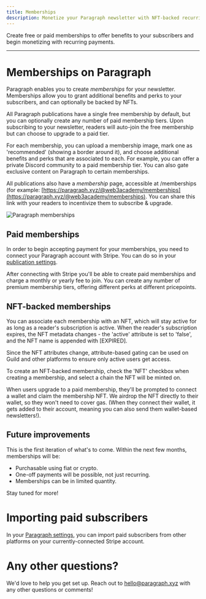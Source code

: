 ```yaml
---
title: Memberships
description: Monetize your Paragraph newsletter with NFT-backed recurring memberships.
---
```


Create free or paid memberships to offer benefits to your subscribers and begin monetizing with recurring payments.

---

# Memberships on Paragraph

Paragraph enables you to create _memberships_ for your newsletter. Memberships allow you to grant additional benefits and perks to your subscribers, and can optionally be backed by NFTs.

All Paragraph publications have a single free membership by default, but you can optionally create any number of paid membership tiers. Upon subscribing to your newsletter, readers will auto-join the free membership but can choose to upgrade to a paid tier.

For each membership, you can upload a membership image, mark one as 'recommended' (showing a border around it), and choose additional benefits and perks that are associated to each. For example, you can offer a private Discord community to a paid membership tier. You can also gate exclusive content on Paragraph to certain memberships.

All publications also have a _membership_ page, accessible at /memberships (for example: [https://paragraph.xyz/@web3academy/memberships](https://paragraph.xyz/@web3academy/memberships). You can share this link with your readers to incentivize them to subscribe & upgrade.

![Paragraph memberships](/img/membership.png)

## Paid memberships

In order to begin accepting payment for your memberships, you need to connect your Paragraph account with Stripe. You can do so in your [publication settings](https://paragraph.xyz/settings/publication/memberships-token-gating).

After connecting with Stripe you'll be able to create paid memberships and charge a monthly or yearly fee to join. You can create any number of premium membership tiers, offering different perks at different pricepoints.

## NFT-backed memberships

You can associate each membership with an NFT, which will stay active for as long as a reader's subscription is active. When the reader's subscription expires, the NFT metadata changes - the 'active' attribute is set to 'false', and the NFT name is appended with [EXPIRED].

Since the NFT attributes change, attribute-based gating can be used on Guild and other platforms to ensure only active users get access.

To create an NFT-backed membership, check the 'NFT' checkbox when creating a membership, and select a chain the NFT will be minted on.

When users upgrade to a paid membership, they'll be prompted to connect a wallet and claim the membership NFT. We airdrop the NFT directly to their wallet, so they won't need to cover gas. (When they connect their wallet, it gets added to their account, meaning you can also send them wallet-based newsletters!).

## Future improvements

This is the first iteration of what's to come. Within the next few months, memberships will be:

* Purchasable using fiat or crypto.
* One-off payments will be possible, not just recurring.
* Memberships can be in limited quantity.

Stay tuned for more!

# Importing paid subscribers

In your [Paragraph settings](https://paragraph.xyz/settings/publication/import-export), you can import paid subscribers from other platforms on your currently-connected Stripe account.

# Any other questions?

We'd love to help you get set up. Reach out to hello@paragraph.xyz with any other questions or comments!
